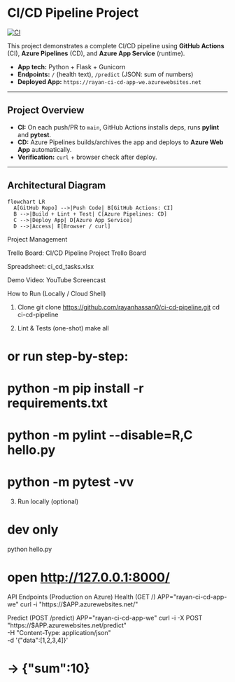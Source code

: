 # CI/CD Pipeline Project
[![CI](https://github.com/rayanhassan0/ci-cd-pipeline/actions/workflows/python-app.yml/badge.svg?branch=main)](https://github.com/rayanhassan0/ci-cd-pipeline/actions/workflows/python-app.yml)

This project demonstrates a complete CI/CD pipeline using **GitHub Actions** (CI), **Azure Pipelines** (CD), and **Azure App Service** (runtime).

- **App tech:** Python + Flask + Gunicorn  
- **Endpoints:** `/` (health text), `/predict` (JSON: sum of numbers)  
- **Deployed App:** `https://rayan-ci-cd-app-we.azurewebsites.net`

---

## Project Overview
- **CI:** On each push/PR to `main`, GitHub Actions installs deps, runs **pylint** and **pytest**.
- **CD:** Azure Pipelines builds/archives the app and deploys to **Azure Web App** automatically.
- **Verification:** `curl` + browser check after deploy.

---

## Architectural Diagram
```mermaid
flowchart LR
  A[GitHub Repo] -->|Push Code| B[GitHub Actions: CI]
  B -->|Build + Lint + Test| C[Azure Pipelines: CD]
  C -->|Deploy App| D[Azure App Service]
  D -->|Access| E[Browser / curl]
  ```


Project Management

Trello Board: CI/CD Pipeline Project Trello Board

Spreadsheet: ci_cd_tasks.xlsx

Demo Video: YouTube Screencast

How to Run (Locally / Cloud Shell)
1) Clone
git clone https://github.com/rayanhassan0/ci-cd-pipeline.git
cd ci-cd-pipeline

2) Lint & Tests (one-shot)
make all
# or run step-by-step:
# python -m pip install -r requirements.txt
# python -m pylint --disable=R,C hello.py
# python -m pytest -vv

3) Run locally (optional)
# dev only
python hello.py
# open http://127.0.0.1:8000/

API Endpoints (Production on Azure)
Health (GET /)
APP="rayan-ci-cd-app-we"
curl -i "https://$APP.azurewebsites.net/"

Predict (POST /predict)
APP="rayan-ci-cd-app-we"
curl -i -X POST "https://$APP.azurewebsites.net/predict" \
  -H "Content-Type: application/json" \
  -d '{"data":[1,2,3,4]}'
# -> {"sum":10}